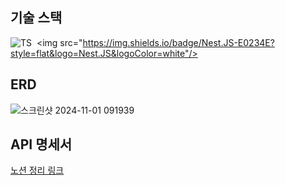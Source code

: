 ## 기술 스택
![TS](https://img.shields.io/badge/TypeScript-007ACC?style=for-the-badge&logo=typescript&logoColor=white)
 <img src="https://img.shields.io/badge/Nest.JS-E0234E?style=flat&logo=Nest.JS&logoColor=white"/>

## ERD
![스크린샷 2024-11-01 091939](https://github.com/user-attachments/assets/84157822-4bba-458c-813d-d856ee5b6da3)

## API 명세서
[노션 정리 링크](https://www.notion.so/12690dc34e8a80a79b4cdf9b725206a5?v=610abf496bdf41cb8f4c945322fb58b6&pvs=4)

